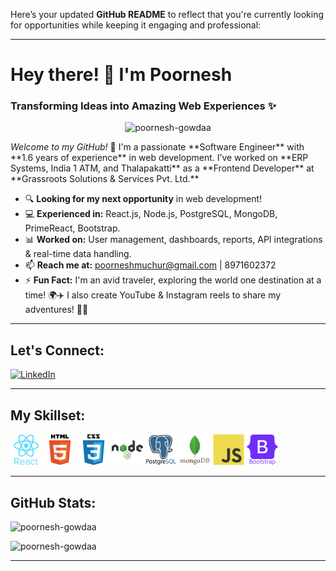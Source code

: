 Here’s your updated **GitHub README** to reflect that you're currently looking for opportunities while keeping it engaging and professional:  

---

# **Hey there! 👋 I'm Poornesh**  
### **Transforming Ideas into Amazing Web Experiences ✨**  

<p align="center"> 
  <img src="https://komarev.com/ghpvc/?username=poornesh-gowdaa&label=Profile%20views&color=0e75b6&style=flat" alt="poornesh-gowdaa" />
</p>

<p> 
  <i>Welcome to my GitHub!</i> 🎉 I'm a passionate **Software Engineer** with **1.6 years of experience** in web development. I’ve worked on **ERP Systems, India 1 ATM, and Thalapakatti** as a **Frontend Developer** at **Grassroots Solutions & Services Pvt. Ltd.**
</p>

- 🔍 **Looking for my next opportunity** in web development!  
- 💻 **Experienced in:** React.js, Node.js, PostgreSQL, MongoDB, PrimeReact, Bootstrap.  
- 📊 **Worked on:** User management, dashboards, reports, API integrations & real-time data handling.  
- 📫 **Reach me at:** [poorneshmuchur@gmail.com](mailto:poorneshmuchur@gmail.com) | 8971602372  
- ⚡ **Fun Fact:** I'm an avid traveler, exploring the world one destination at a time! 🌍✈️ I also create YouTube & Instagram reels to share my adventures! 🎥✨  

---

## **Let's Connect:**  
<p>
  <a href="https://www.linkedin.com/in/poornesh-gowda/" target="_blank">
    <img src="https://raw.githubusercontent.com/rahuldkjain/github-profile-readme-generator/master/src/images/icons/Social/linked-in-alt.svg" alt="LinkedIn" width="40" height="40"/>
  </a>
</p>

---

## **My Skillset:**  
<p>
  <a href="https://reactjs.org/" target="_blank"><img src="https://raw.githubusercontent.com/devicons/devicon/master/icons/react/react-original-wordmark.svg" alt="React" width="50" height="50"/></a>
  <a href="https://www.w3.org/html/" target="_blank"><img src="https://raw.githubusercontent.com/devicons/devicon/master/icons/html5/html5-original-wordmark.svg" alt="HTML" width="50" height="50"/></a>
  <a href="https://www.w3schools.com/css/" target="_blank"><img src="https://raw.githubusercontent.com/devicons/devicon/master/icons/css3/css3-original-wordmark.svg" alt="CSS" width="50" height="50"/></a>
  <a href="https://nodejs.org" target="_blank"><img src="https://raw.githubusercontent.com/devicons/devicon/master/icons/nodejs/nodejs-original-wordmark.svg" alt="Node.js" width="50" height="50"/></a>
  <a href="https://www.postgresql.org" target="_blank"><img src="https://raw.githubusercontent.com/devicons/devicon/master/icons/postgresql/postgresql-original-wordmark.svg" alt="PostgreSQL" width="50" height="50"/></a>
  <a href="https://www.mongodb.com/" target="_blank"><img src="https://raw.githubusercontent.com/devicons/devicon/master/icons/mongodb/mongodb-original-wordmark.svg" alt="MongoDB" width="50" height="50"/></a>
  <a href="https://developer.mozilla.org/en-US/docs/Web/JavaScript" target="_blank"><img src="https://raw.githubusercontent.com/devicons/devicon/master/icons/javascript/javascript-original.svg" alt="JavaScript" width="50" height="50"/></a>
  <a href="https://getbootstrap.com" target="_blank"><img src="https://raw.githubusercontent.com/devicons/devicon/master/icons/bootstrap/bootstrap-plain-wordmark.svg" alt="Bootstrap" width="50" height="50"/></a>
</p>

---

## **GitHub Stats:**  
<p>
  <img src="https://github-readme-stats.vercel.app/api/top-langs?username=poornesh-gowdaa&show_icons=true&locale=en&layout=compact" alt="poornesh-gowdaa"/>
</p>

<p>
  <img src="https://github-readme-stats.vercel.app/api?username=poornesh-gowdaa&show_icons=true&locale=en" alt="poornesh-gowdaa"/>
</p>

---
